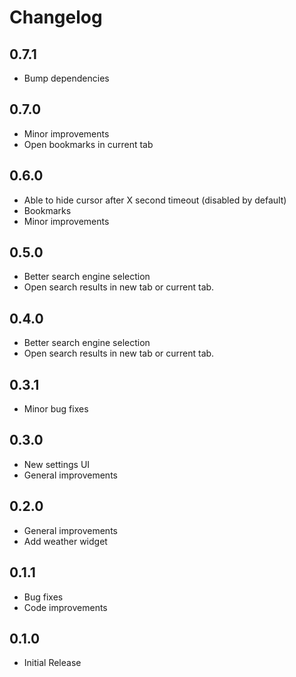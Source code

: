 # Changelog

## 0.7.1

- Bump dependencies

## 0.7.0

- Minor improvements
- Open bookmarks in current tab

## 0.6.0

- Able to hide cursor after X second timeout (disabled by default)
- Bookmarks
- Minor improvements

## 0.5.0

- Better search engine selection
- Open search results in new tab or current tab.

## 0.4.0

- Better search engine selection
- Open search results in new tab or current tab.

## 0.3.1

- Minor bug fixes

## 0.3.0

- New settings UI
- General improvements

## 0.2.0

- General improvements
- Add weather widget

## 0.1.1

- Bug fixes
- Code improvements

## 0.1.0

- Initial Release

